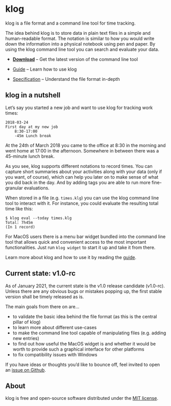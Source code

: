 # klog

klog is a file format and a command line tool for time tracking.

The idea behind klog is to store data in plain text files
in a simple and human-readable format.
The notation is similar to how you would write down the information
into a physical notebook using pen and paper.
By using the klog command line tool you can search and evaluate your
data.

 ✦  [**Download**](https://www.github.com/jotaen/klog/releases) – Get the latest version of the command line tool

 ✦  [Guide](docs/Guide.md) – Learn how to use klog

 ✦  [Specification](docs/Specification.md) – Understand the file format in-depth

## klog in a nutshell

Let’s say you started a new job and want to use klog for tracking work times:

```klog
2018-03-24
First day at my new job
    8:30-17:00
    -45m Lunch break
```

At the 24th of March 2018 you came to the office at 8:30
in the morning and went home at 17:00 in the afternoon.
Somewhere in between there was a 45-minute lunch break.

As you see, klog supports different notations to record times.
You can capture short summaries about your activities along with your data
(only if you want, of course), which can help you later on to make sense
of what you did back in the day.
And by adding tags you are able to run more fine-granular evaluations.

When stored in a file (e.g. `times.klg`) you can use the klog command
line tool to interact with it. For instance, you could evaluate the
resulting total time like this:

```
$ klog eval --today times.klg
Total: 7h45m
(In 1 record)
```

For MacOS users there is a menu bar widget bundled into the command line tool
that allows quick and convenient access to the most important functionalities.
Just run `klog widget` to start it up and take it from there.

Learn more about klog and how to use it by reading the [guide](docs/Guide.md).

## Current state: v1.0-rc

As of January 2021, the current state is the v1.0 release candidate (v1.0-rc).
Unless there are any obvious bugs or mistakes popping up,
the first stable version shall be timely released as is.

The main goals from there on are…

- to validate the basic idea behind the file format
  (as this is the central pillar of klog)
- to learn more about different use-cases
- to make the command line tool capable of manipulating files
  (e.g. adding new entries)
- to find out how useful the MacOS widget is and whether it would
  be worth to provide such a graphical interface for other platforms
- to fix compatibility issues with Windows

If you have ideas or thoughts you’d like to bounce off,
feel invited to open an [issue on Github](https://github.com/jotaen/klog/issues).

## About

klog is free and open-source software distributed under the [MIT license](LICENSE.txt).
